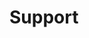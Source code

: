 [title]: # (Support)
[tags]: # (thycotic)
[priority]: # (100000)
[display]: # (none)
# Support

<!-- add information on what the integration can do and what not -->